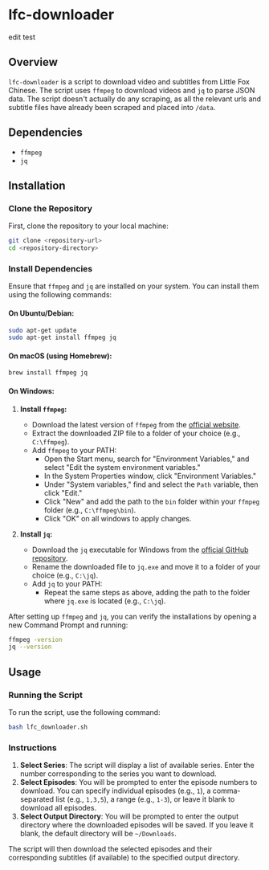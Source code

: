 # lfc-downloader

edit test
## Overview
`lfc-downloader` is a script to download video and subtitles from Little Fox Chinese. The script uses `ffmpeg` to download videos and `jq` to parse JSON data. The script doesn't actually do any scraping, as all the relevant urls and subtitle files have already been scraped and placed into `/data`.

## Dependencies
- `ffmpeg`
- `jq`

## Installation

### Clone the Repository
First, clone the repository to your local machine:
```sh
git clone <repository-url>
cd <repository-directory>
```

### Install Dependencies
Ensure that `ffmpeg` and `jq` are installed on your system. You can install them using the following commands:

#### On Ubuntu/Debian:
```sh
sudo apt-get update
sudo apt-get install ffmpeg jq
```

#### On macOS (using Homebrew):
```sh
brew install ffmpeg jq
```

#### On Windows:

1. **Install `ffmpeg`:**
   - Download the latest version of `ffmpeg` from the [official website](https://ffmpeg.org/download.html).
   - Extract the downloaded ZIP file to a folder of your choice (e.g., `C:\ffmpeg`).
   - Add `ffmpeg` to your PATH:
     - Open the Start menu, search for "Environment Variables," and select "Edit the system environment variables."
     - In the System Properties window, click "Environment Variables."
     - Under "System variables," find and select the `Path` variable, then click "Edit."
     - Click "New" and add the path to the `bin` folder within your `ffmpeg` folder (e.g., `C:\ffmpeg\bin`).
     - Click "OK" on all windows to apply changes.

2. **Install `jq`:**
   - Download the `jq` executable for Windows from the [official GitHub repository](https://github.com/stedolan/jq/releases).
   - Rename the downloaded file to `jq.exe` and move it to a folder of your choice (e.g., `C:\jq`).
   - Add `jq` to your PATH:
     - Repeat the same steps as above, adding the path to the folder where `jq.exe` is located (e.g., `C:\jq`).

After setting up `ffmpeg` and `jq`, you can verify the installations by opening a new Command Prompt and running:
```sh
ffmpeg -version
jq --version
```

## Usage

### Running the Script
To run the script, use the following command:
```sh
bash lfc_downloader.sh
```

### Instructions
1. **Select Series**: The script will display a list of available series. Enter the number corresponding to the series you want to download.
2. **Select Episodes**: You will be prompted to enter the episode numbers to download. You can specify individual episodes (e.g., `1`), a comma-separated list (e.g., `1,3,5`), a range (e.g., `1-3`), or leave it blank to download all episodes.
3. **Select Output Directory**: You will be prompted to enter the output directory where the downloaded episodes will be saved. If you leave it blank, the default directory will be `~/Downloads`.

The script will then download the selected episodes and their corresponding subtitles (if available) to the specified output directory.
